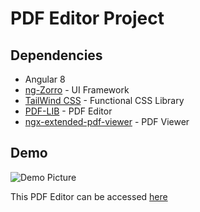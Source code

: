 # PDF Editor Project

## Dependencies
- Angular 8
- [ng-Zorro](https://github.com/NG-ZORRO/ng-zorro-antd) - UI Framework 
- [TailWind CSS](https://tailwindcss.com/) - Functional CSS Library
- [PDF-LIB](https://pdf-lib.js.org/docs/api/classes/pdfpage) - PDF Editor
- [ngx-extended-pdf-viewer](https://www.npmjs.com/package/ngx-extended-pdf-viewer) - PDF Viewer

## Demo
<img src="https://github.com/dylansalim3/pdf-editor-web/tree/master/demo/demo.jpg" alt="Demo Picture"/>

This PDF Editor can be accessed [here](https://dylansalim3.github.io/pdf-editor-web/)
